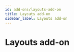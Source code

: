 ```yaml
---
id: add-ons/layouts-add-on
title: Layouts add-on
sidebar_label: Layouts add-on
---
```


# Layouts add-on

<!-- @todo -->
